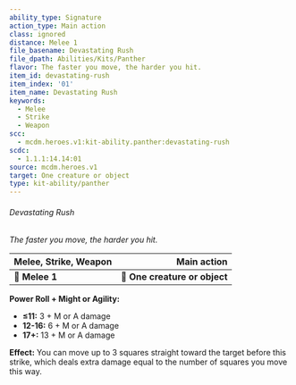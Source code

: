 ```yaml
---
ability_type: Signature
action_type: Main action
class: ignored
distance: Melee 1
file_basename: Devastating Rush
file_dpath: Abilities/Kits/Panther
flavor: The faster you move, the harder you hit.
item_id: devastating-rush
item_index: '01'
item_name: Devastating Rush
keywords:
  - Melee
  - Strike
  - Weapon
scc:
  - mcdm.heroes.v1:kit-ability.panther:devastating-rush
scdc:
  - 1.1.1:14.14:01
source: mcdm.heroes.v1
target: One creature or object
type: kit-ability/panther
---
```


###### Devastating Rush

*The faster you move, the harder you hit.*

| **Melee, Strike, Weapon** |               **Main action** |
| ------------------------- | ----------------------------: |
| **📏 Melee 1**            | **🎯 One creature or object** |

**Power Roll + Might or Agility:**

- **≤11:** 3 + M or A damage
- **12-16:** 6 + M or A damage
- **17+:** 13 + M or A damage

**Effect:** You can move up to 3 squares straight toward the target before this strike, which deals extra damage equal to the number of squares you move this way.
